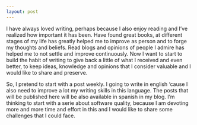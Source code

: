 ```yaml
---
layout: post
---
```


I have always loved writing, perhaps because I also enjoy reading and I’ve realized how important it has been. Have found great books, at different stages of my life has greatly helped me to improve as person and to forge my thoughts and beliefs. Read blogs and opinions of people I admire has helped me to not settle and improve continuously. Now I want to start to build the habit of writing to give back a little of what I received and even better, to keep ideas, knowledge and opinions that I consider valuable and I would like to share and preserve.

So, I pretend to start with a post weekly. I going to write in english ‘cause I also need to improve a lot my writing skills in this language. The posts that will be published here will be also available in spanish in my blog. I’m thinking to start with a serie about software quality, because I am devoting more and more time and effort in this and I would like to share some challenges that I could face.
